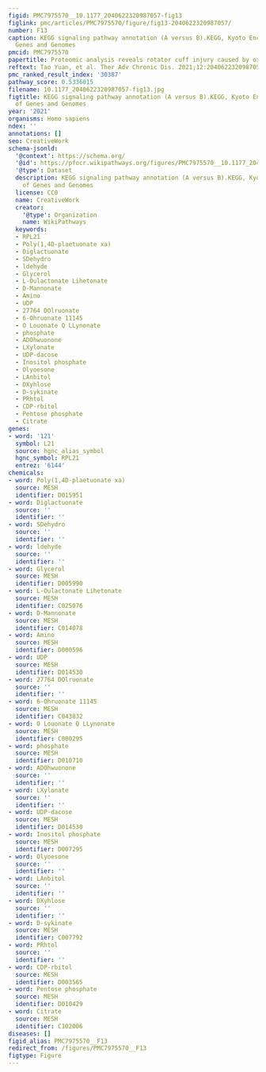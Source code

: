 ```yaml
---
figid: PMC7975570__10.1177_2040622320987057-fig13
figlink: pmc/articles/PMC7975570/figure/fig13-2040622320987057/
number: F13
caption: KEGG signaling pathway annotation (A versus B).KEGG, Kyoto Encyclopedia of
  Genes and Genomes
pmcid: PMC7975570
papertitle: Proteomic analysis reveals rotator cuff injury caused by oxidative stress.
reftext: Tao Yuan, et al. Ther Adv Chronic Dis. 2021;12:2040622320987057.
pmc_ranked_result_index: '30387'
pathway_score: 0.5336015
filename: 10.1177_2040622320987057-fig13.jpg
figtitle: KEGG signaling pathway annotation (A versus B).KEGG, Kyoto Encyclopedia
  of Genes and Genomes
year: '2021'
organisms: Homo sapiens
ndex: ''
annotations: []
seo: CreativeWork
schema-jsonld:
  '@context': https://schema.org/
  '@id': https://pfocr.wikipathways.org/figures/PMC7975570__10.1177_2040622320987057-fig13.html
  '@type': Dataset
  description: KEGG signaling pathway annotation (A versus B).KEGG, Kyoto Encyclopedia
    of Genes and Genomes
  license: CC0
  name: CreativeWork
  creator:
    '@type': Organization
    name: WikiPathways
  keywords:
  - RPL21
  - Poly(1,4D-plaetuonate xa)
  - Diglactuonate
  - SDehydro
  - ldehyde
  - Glycerol
  - L-Oulactonate Lihetonate
  - D-Mannonate
  - Amino
  - UDP
  - 27764 DOlruonate
  - 6-Ohruonate 11145
  - O Louonate Q LLynonate
  - phosphate
  - ADOhwuonone
  - LXylonate
  - UDP-dacose
  - Inositol phosphate
  - Olyoesone
  - LAnbitol
  - DXyhlose
  - D-sykinate
  - PRhtol
  - CDP-rbitol
  - Pentose phosphate
  - Citrate
genes:
- word: '121'
  symbol: L21
  source: hgnc_alias_symbol
  hgnc_symbol: RPL21
  entrez: '6144'
chemicals:
- word: Poly(1,4D-plaetuonate xa)
  source: MESH
  identifier: D015951
- word: Diglactuonate
  source: ''
  identifier: ''
- word: SDehydro
  source: ''
  identifier: ''
- word: ldehyde
  source: ''
  identifier: ''
- word: Glycerol
  source: MESH
  identifier: D005990
- word: L-Oulactonate Lihetonate
  source: MESH
  identifier: C025076
- word: D-Mannonate
  source: MESH
  identifier: C014078
- word: Amino
  source: MESH
  identifier: D000596
- word: UDP
  source: MESH
  identifier: D014530
- word: 27764 DOlruonate
  source: ''
  identifier: ''
- word: 6-Ohruonate 11145
  source: MESH
  identifier: C043832
- word: O Louonate Q LLynonate
  source: MESH
  identifier: C000295
- word: phosphate
  source: MESH
  identifier: D010710
- word: ADOhwuonone
  source: ''
  identifier: ''
- word: LXylonate
  source: ''
  identifier: ''
- word: UDP-dacose
  source: MESH
  identifier: D014530
- word: Inositol phosphate
  source: MESH
  identifier: D007295
- word: Olyoesone
  source: ''
  identifier: ''
- word: LAnbitol
  source: ''
  identifier: ''
- word: DXyhlose
  source: ''
  identifier: ''
- word: D-sykinate
  source: MESH
  identifier: C007792
- word: PRhtol
  source: ''
  identifier: ''
- word: CDP-rbitol
  source: MESH
  identifier: D003565
- word: Pentose phosphate
  source: MESH
  identifier: D010429
- word: Citrate
  source: MESH
  identifier: C102006
diseases: []
figid_alias: PMC7975570__F13
redirect_from: /figures/PMC7975570__F13
figtype: Figure
---
```

